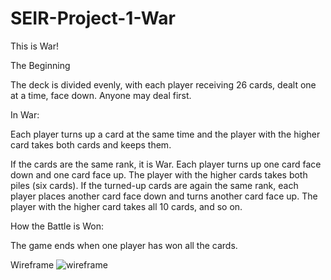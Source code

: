 # SEIR-Project-1-War

This is War!

The Beginning

The deck is divided evenly, with each player receiving 26 cards, dealt one at a time, face down. Anyone may deal first.

In War:

Each player turns up a card at the same time and the player with the higher card takes both cards and keeps them.

If the cards are the same rank, it is War. Each player turns up one card face down and one card face up. The player with the higher cards takes both piles (six cards). If the turned-up cards are again the same rank, each player places another card face down and turns another card face up. The player with the higher card takes all 10 cards, and so on.

How the Battle is Won:

The game ends when one player has won all the cards.


Wireframe
![wireframe](https://user-images.githubusercontent.com/97041885/147976883-90a5e09a-a47b-4398-af16-a478621044e2.jpg)
